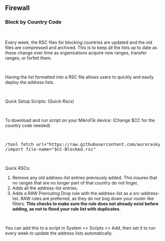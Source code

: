## Firewall

### Block by Country Code

<br>

Every week, the RSC files for blocking countries are updated and the old files are compressed and archived. This is to keep all the lists up to date as these change over time as organizations acquire new ranges, transfer ranges, or forfeit them.

<br>

Having the list formatted into a RSC file allows users to quickly and easily deploy the address lists.

<br>

Quick Setup Scripts: (Quick-Rscs)

<br>

To download and run script on your MikroTik device: (Change $CC for the country code needed)

<br>

<pre>/tool fetch url="https://raw.githubusercontent.com/auroraskylabs/mikrotik-utils/refs/heads/main/firewall/blockbycountry/quick-rscs/$CC-Block.rsc" mode=https 
/import file-name="$CC-Blocked.rsc"
</pre>

<br>

Quick RSCs:

1. Remove any old address-list entries previously added. This insures that no ranges that are no longer part of that country do not linger,
2. Adds all the address-list entries.
3. Adds a RAW Prerouting Drop rule with the address-list as a src-address-list. RAW rules are preferred, as they do not bog down your router like filters. **This checks to make sure the rule does not already exist before adding, as not to flood your rule list with duplicates.**

<!-- -->

<br>

You can add this to a script in System >> Scripts >> Add, then set it to run every week to update the address lists automatically.
